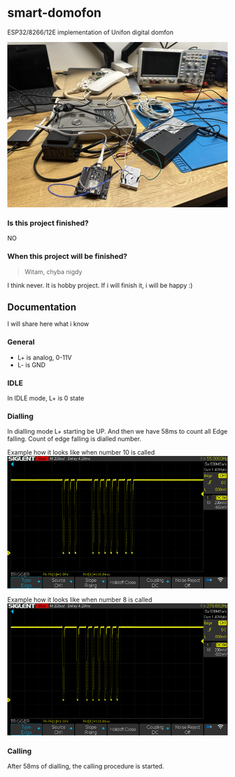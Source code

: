 # smart-domofon

ESP32/8266/12E implementation of Unifon digital domfon

![hobby-desk](./.github/images/photo1.jpg)


### Is this project finished?
NO

### When this project will be finished?
> Witam, chyba nigdy  

I think never. It is hobby project. If i will finish it, i will be happy :) 


## Documentation
I will share here what i know

### General
* L+ is analog, 0-11V
* L- is GND

### IDLE
In IDLE mode, L+ is 0 state

### Dialling

In dialling mode L+ starting be UP.
And then we have 58ms to count all Edge falling. 
Count of edge falling is dialled number.

Example how it looks like when number 10 is called
![hobby-desk](./.github/images/photo2.png)

Example how it looks like when number 8 is called
![hobby-desk](./.github/images/photo3.png)



### Calling
After 58ms of dialling, the calling procedure is started.